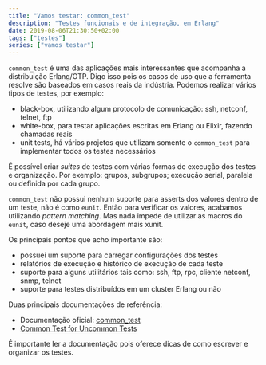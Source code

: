```yaml
---
title: "Vamos testar: common_test"
description: "Testes funcionais e de integração, em Erlang"
date: 2019-08-06T21:30:50+02:00
tags: ["testes"]
series: ["vamos testar"]
---
```


`common_test` é uma das aplicações mais interessantes que acompanha a distribuição Erlang/OTP. Digo isso pois os casos de uso que a ferramenta resolve são baseados em casos reais da indústria. Podemos realizar vários tipos de testes, por exemplo:

* black-box, utilizando algum protocolo de comunicação: ssh, netconf, telnet, ftp
* white-box, para testar aplicações escritas em Erlang ou Elixir, fazendo chamadas reais
* unit tests, há vários projetos que utilizam somente o `common_test` para implementar todos os testes necessários

É possível criar _suites_ de testes com várias formas de execução dos testes e organização. Por exemplo: grupos, subgrupos; execução serial, paralela ou definida por cada grupo.

`common_test` não possui nenhum suporte para asserts dos valores dentro de um teste, não é como `eunit`. Então para verificar os valores, acabamos utilizando _pattern matching_. Mas nada impede de utilizar as macros do `eunit`, caso deseje uma abordagem mais xunit.

Os principais pontos que acho importante são:

* possuei um suporte para carregar configurações dos testes
* relatórios de execução e histórico de execução de cada teste
* suporte para alguns utilitários tais como: ssh, ftp, rpc, cliente netconf, snmp, telnet
* suporte para testes distribuídos em um cluster Erlang ou não

Duas principais documentações de referência:

* Documentação oficial: [common_test](http://erlang.org/doc/apps/common_test/basics_chapter.html)
* [Common Test for Uncommon Tests](https://learnyousomeerlang.com/common-test-for-uncommon-tests)

É importante ler a documentação pois oferece dicas de como escrever e organizar os testes.
